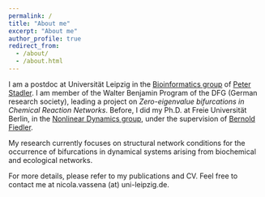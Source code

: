 ```yaml
---
permalink: /
title: "About me"
excerpt: "About me"
author_profile: true
redirect_from: 
  - /about/
  - /about.html
---
```


I am a postdoc at Universität Leipzig in the [Bioinformatics group](https://www.bioinf.uni-leipzig.de) of [Peter Stadler](https://www.bioinf.uni-leipzig.de/~studla/). I am member of the Walter Benjamin Program of the DFG (German research society), leading a project on *Zero-eigenvalue bifurcations in Chemical Reaction Networks*. Before, I did my Ph.D. at Freie Universität Berlin, in the [Nonlinear Dynamics group](http://dynamics.mi.fu-berlin.de), under the supervision of [Bernold Fiedler](http://dynamics.mi.fu-berlin.de/persons/fiedler.php). 

My research currently focuses on structural network conditions for the occurrence of bifurcations in dynamical systems arising from biochemical and ecological networks. 

For more details, please refer to my publications and CV. Feel free to contact me at nicola.vassena (at) uni-leipzig.de.
